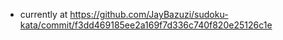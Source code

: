 - currently at https://github.com/JayBazuzi/sudoku-kata/commit/f3dd469185ee2a169f7d336c740f820e25126c1e